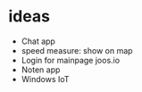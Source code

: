 # ideas
- Chat app <br/>
- speed measure: show on map <br/>
- Login for mainpage joos.io <br/>
- Noten app <br/>
- Windows IoT <br/>
